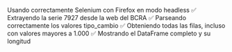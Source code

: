 Usando correctamente Selenium con Firefox en modo headless
✅ Extrayendo la serie 7927 desde la web del BCRA
✅ Parseando correctamente los valores tipo_cambio
✅ Obteniendo todas las filas, incluso con valores mayores a 1.000
✅ Mostrando el DataFrame completo y su longitud